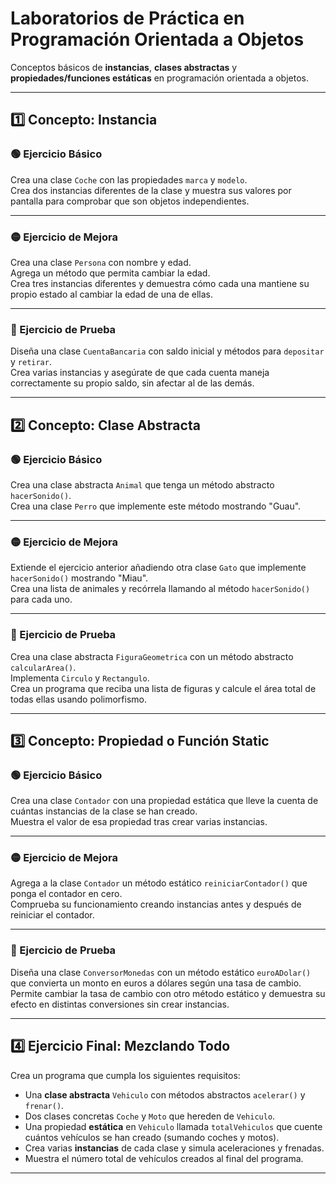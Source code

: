 # Laboratorios de Práctica en Programación Orientada a Objetos

Conceptos básicos de **instancias**, **clases abstractas** y **propiedades/funciones estáticas** en programación orientada a objetos.

---

## 1️⃣ Concepto: **Instancia**

### 🟢 Ejercicio Básico
Crea una clase `Coche` con las propiedades `marca` y `modelo`.  
Crea dos instancias diferentes de la clase y muestra sus valores por pantalla para comprobar que son objetos independientes.

---

### 🟡 Ejercicio de Mejora
Crea una clase `Persona` con nombre y edad.  
Agrega un método que permita cambiar la edad.  
Crea tres instancias diferentes y demuestra cómo cada una mantiene su propio estado al cambiar la edad de una de ellas.

---

### 🔴 Ejercicio de Prueba
Diseña una clase `CuentaBancaria` con saldo inicial y métodos para `depositar` y `retirar`.  
Crea varias instancias y asegúrate de que cada cuenta maneja correctamente su propio saldo, sin afectar al de las demás.

---

## 2️⃣ Concepto: **Clase Abstracta**

### 🟢 Ejercicio Básico
Crea una clase abstracta `Animal` que tenga un método abstracto `hacerSonido()`.  
Crea una clase `Perro` que implemente este método mostrando "Guau".

---

### 🟡 Ejercicio de Mejora
Extiende el ejercicio anterior añadiendo otra clase `Gato` que implemente `hacerSonido()` mostrando "Miau".  
Crea una lista de animales y recórrela llamando al método `hacerSonido()` para cada uno.

---

### 🔴 Ejercicio de Prueba
Crea una clase abstracta `FiguraGeometrica` con un método abstracto `calcularArea()`.  
Implementa `Circulo` y `Rectangulo`.  
Crea un programa que reciba una lista de figuras y calcule el área total de todas ellas usando polimorfismo.

---

## 3️⃣ Concepto: **Propiedad o Función Static**

### 🟢 Ejercicio Básico
Crea una clase `Contador` con una propiedad estática que lleve la cuenta de cuántas instancias de la clase se han creado.  
Muestra el valor de esa propiedad tras crear varias instancias.

---

### 🟡 Ejercicio de Mejora
Agrega a la clase `Contador` un método estático `reiniciarContador()` que ponga el contador en cero.  
Comprueba su funcionamiento creando instancias antes y después de reiniciar el contador.

---

### 🔴 Ejercicio de Prueba
Diseña una clase `ConversorMonedas` con un método estático `euroADolar()` que convierta un monto en euros a dólares según una tasa de cambio.  
Permite cambiar la tasa de cambio con otro método estático y demuestra su efecto en distintas conversiones sin crear instancias.

---

## 4️⃣ Ejercicio Final: **Mezclando Todo**

Crea un programa que cumpla los siguientes requisitos:
- Una **clase abstracta** `Vehiculo` con métodos abstractos `acelerar()` y `frenar()`.
- Dos clases concretas `Coche` y `Moto` que hereden de `Vehiculo`.
- Una propiedad **estática** en `Vehiculo` llamada `totalVehiculos` que cuente cuántos vehículos se han creado (sumando coches y motos).
- Crea varias **instancias** de cada clase y simula aceleraciones y frenadas.
- Muestra el número total de vehículos creados al final del programa.

---